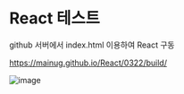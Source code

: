# React 테스트

github 서버에서 index.html 이용하여 React 구동

https://mainug.github.io/React/0322/build/

![image](https://github.com/mainug/React/assets/48702167/7f63778a-8c67-40f8-8d42-61e7ae291f3b)



